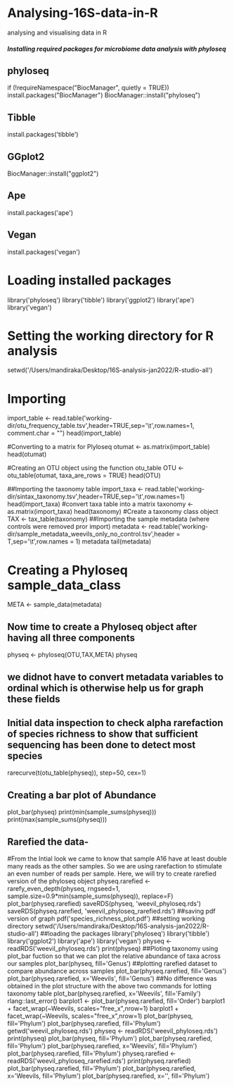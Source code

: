 # Analysing-16S-data-in-R
analysing and visualising data in R
##### Installing required packages for microbiome data analysis with phyloseq

## phyloseq
if (!requireNamespace("BiocManager", quietly = TRUE))
  install.packages("BiocManager")
BiocManager::install("phyloseq")

## Tibble
install.packages('tibble')

## GGplot2
BiocManager::install("ggplot2")

## Ape
install.packages('ape')

## Vegan
install.packages('vegan')


# Loading installed packages
library('phyloseq')
library('tibble')
library('ggplot2')
library('ape')
library('vegan')

# Setting the working directory for R analysis
setwd('/Users/mandiraka/Desktop/16S-analysis-jan2022/R-studio-all')


# Importing 
import_table <- read.table('working-dir/otu_frequency_table.tsv',header=TRUE,sep='\t',row.names=1, comment.char = "")
head(import_table)

#Converting to a matrix for Plyloseq
otumat <- as.matrix(import_table)
head(otumat)

#Creating an OTU object using the function otu_table
OTU <- otu_table(otumat, taxa_are_rows = TRUE)
head(OTU)

##Importing the taxonomy table
import_taxa <- read.table('working-dir/sintax_taxonomy.tsv',header=TRUE,sep='\t',row.names=1)
head(import_taxa)
#convert taxa table into a matrix
taxonomy <- as.matrix(import_taxa)
head(taxonomy)
#Create a taxonomy class object
TAX <- tax_table(taxonomy)
##Importing the sample metadata (where controls were removed pror import)
metadata <- read.table('working-dir/sample_metadata_weevils_only_no_control.tsv',header = T,sep='\t',row.names = 1)
metadata
tail(metadata)
# Creating a Phyloseq sample_data_class
META <- sample_data(metadata)

## Now time to create a Phyloseq object after having all three components
physeq <- phyloseq(OTU,TAX,META)
physeq
## we didnot have to convert metadata variables to ordinal which is otherwise help us for graph these fields
## Initial data inspection to check alpha rarefaction of species richness to show that sufficient sequencing has been done to detect most species
rarecurve(t(otu_table(physeq)), step=50, cex=1)
## Creating a bar plot of Abundance
plot_bar(physeq)
print(min(sample_sums(physeq)))
print(max(sample_sums(physeq)))
## Rarefied the data- 
#From the Intial look we came to know that sample A16 have at least double many reads as the other samples. So we are using rarefaction to stimulate an even number of reads per sample. Here, we will try to create rarefied version of the phyloseq object
physeq.rarefied <- rarefy_even_depth(physeq, rngseed=1, sample.size=0.9*min(sample_sums(physeq)), replace=F)
plot_bar(physeq.rarefied)
saveRDS(physeq, 'weevil_phyloseq.rds')
saveRDS(physeq.rarefied, 'weevil_phyloseq_rarefied.rds')
##saving pdf version of graph
pdf('species_richness_plot.pdf')
##setting working directory
setwd('/Users/mandiraka/Desktop/16S-analysis-jan2022/R-studio-all')
##loading the packages
library('phyloseq')
library('tibble')
library('ggplot2')
library('ape')
library('vegan')
physeq <- readRDS('weevil_phyloseq.rds')
print(physeq)
##Ploting taxonomy using plot_bar fuction so that we can plot the relative abundance of taxa across our samples
plot_bar(physeq, fill='Genus')
##plotting rarefied dataset to compare abundance across samples
plot_bar(physeq.rarefied, fill='Genus')
plot_bar(physeq.rarefied, x='Weevils', fill='Genus')
##No difference was obtained in the plot structure with the above two commands for lotting taxonomy table
plot_bar(physeq.rarefied, x='Weevils', fill='Family')
rlang::last_error()
barplot1 <- plot_bar(physeq.rarefied, fill='Order') 
barplot1 + facet_wrap(~Weevils, scales="free_x",nrow=1)
barplot1 + facet_wrap(~Weevils, scales="free_x",nrow=1)
plot_bar(physeq, fill='Phylum')
plot_bar(physeq.rarefied, fill='Phylum')
getwd('weevil_phyloseq.rds')
physeq <- readRDS('weevil_phyloseq.rds')
print(physeq)
plot_bar(physeq, fill='Phylum')
plot_bar(physeq.rarefied, fill='Phylum')
plot_bar(physeq.rarefied, x='Weevils', fill='Phylum')
plot_bar(physeq.rarefied, fill='Phylum')
physeq.rarefied <- readRDS('weevil_phyloseq_rarefied.rds')
print(physeq.rarefied)
plot_bar(physeq.rarefied, fill='Phylum')
plot_bar(physeq.rarefied, x='Weevils, fill='Phylum')
plot_bar(physeq.rarefied, x='', fill='Phylum')
